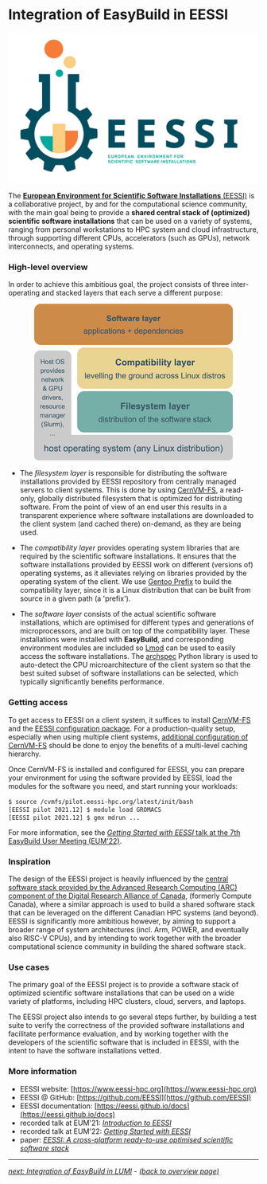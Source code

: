 # Integration of EasyBuild in EESSI

<p align="center"><img src="../../img/eessi_logo.png" alt="EESSI logo" width="600px"/></p>

The [**European Environment for Scientific Software Installations** (EESSI)](https://www.eessi-hpc.org) is
a collaborative project, by and for the computational science community, with the main goal being to provide a
**shared central stack of (optimized) scientific software installations** that can be used on a variety of systems,
ranging from personal workstations to HPC system and cloud infrastructure, through supporting different CPUs,
accelerators (such as GPUs), network interconnects, and operating systems.

### High-level overview

In order to achieve this ambitious goal, the project consists of three inter-operating and stacked layers that
each serve a different purpose:

<p align="center"><img src="../../img/eessi_overview_layers.png" alt="EESSI - overview of layers" width="400px"/></p>

* The *filesystem layer* is responsible for distributing the software installations provided by EESSI
  repository from centrally managed servers to client systems. This is done by using [CernVM-FS](https://cernvm.cern.ch/fs),
  a read-only, globally distributed filesystem that is optimized for distributing software.
  From the point of view of an end user this results in a transparent experience where software installations are
  downloaded to the client system (and cached there) on-demand, as they are being used.

* The *compatibility layer* provides operating system libraries that are required by the scientific software
  installations. It ensures that the software installations provided by EESSI work on different (versions of) operating
  systems, as it alleviates relying on libraries provided by the operating system of the client. We use
  [Gentoo Prefix](https://wiki.gentoo.org/wiki/Project:Prefix) to build the compatibility layer,
  since it is a Linux distribution that can be built from source in a given path (a 'prefix').

* The *software layer* consists of the actual scientific software installations, which are optimised for different
  types and generations of microprocessors, and are built on top of the compatibility layer. These installations
  were installed with **EasyBuild**, and corresponding environment modules are included so
  [Lmod](https://lmod.readthedocs.io) can be used to easily access the software installations.
  The [archspec](https://github.com/archspec/archspec) Python library is used to auto-detect the CPU microarchitecture
  of the client system so that the best suited subset of software installations can be selected, which typically
  significantly benefits performance.

### Getting access

To get access to EESSI on a client system, it suffices to install [CernVM-FS](https://cernvm.cern.ch/fs) and the
[EESSI configuration package](https://github.com/EESSI/filesystem-layer/releases). For a production-quality setup,
especially when using multiple client systems, [additional configuration of
CernVM-FS](https://cvmfs.readthedocs.io/en/stable/cpt-squid.html) should be done to enjoy the benefits of a multi-level caching hierarchy.

Once CernVM-FS is installed and configured for EESSI, you can prepare your environment for using the software provided
by EESSI, load the modules for the software you need, and start running your workloads:

```
$ source /cvmfs/pilot.eessi-hpc.org/latest/init/bash
[EESSI pilot 2021.12] $ module load GROMACS
[EESSI pilot 2021.12] $ gmx mdrun ...
```

For more information, see the [*Getting Started with EESSI* talk at the 7th EasyBuild User Meeting
(EUM'22)](https://easybuild.io/eum22/#eessi-getting-started).

### Inspiration

The design of the EESSI project is heavily influenced by the [central software stack provided by the Advanced Research Computing (ARC)
component of the Digital Research Alliance of Canada](https://ssl.linklings.net/conferences/pearc/pearc19_program/views/includes/files/pap139s3-file1.pdf),
(formerly Compute Canada), where a similar approach is used to build a shared software stack that can be leveraged on the different Canadian HPC
systems (and beyond). EESSI is significantly more ambitious however, by aiming to support a broader range of
system architectures (incl. Arm, POWER, and eventually also RISC-V CPUs), and by intending to work together with
the broader computational science community in building the shared software stack.

### Use cases

The primary goal of the EESSI project is to provide a software stack of optimized scientific software installations
that can be used on a wide variety of platforms, including HPC clusters, cloud, servers, and laptops.

The EESSI project also intends to go several steps further, by building a test suite to verify the
correctness of the provided software installations and facilitate performance evaluation, and by working together
with the developers of the scientific software that is included in EESSI, with the intent to have the software
installations vetted.

### More information 

* EESSI website: [https://www.eessi-hpc.org](https://www.eessi-hpc.org)
* EESSI @ GitHub: [https://github.com/EESSI](https://github.com/EESSI)
* EESSI documentation: [https://eessi.github.io/docs](https://eessi.github.io/docs)
* recorded talk at EUM'21: [*Introduction to EESSI*](https://easybuild.io/eum21/#eessi)
* recorded talk at EUM'22: [*Getting Started with EESSI*](https://easybuild.io/eum22/#eessi-getting-started)
* paper: [*EESSI: A cross-platform ready-to-use optimised scientific software stack*](https://doi.org/10.1002/spe.3075)

---

[*next: Integration of EasyBuild in LUMI*](integration_lumi.md) - [*(back to overview page)*](index.md)

